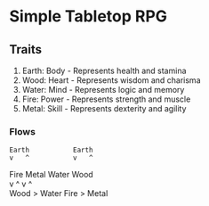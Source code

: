 # Simple Tabletop RPG


## Traits
1. Earth: Body  - Represents health and stamina
2.  Wood: Heart - Represents wisdom and charisma
3. Water: Mind  - Represents logic and memory
4.  Fire: Power - Represents strength and muscle
5. Metal: Skill - Represents dexterity and agility

### Flows
    Earth           Earth
    v   ^           v   ^
 Fire   Metal   Water   Wood  
    v   ^           v   ^                             
 Wood > Water    Fire > Metal   


